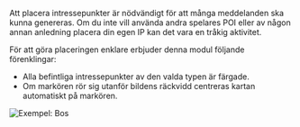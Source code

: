 Att placera intressepunkter är nödvändigt för att många meddelanden ska kunna genereras.
Om du inte vill använda andra spelares POI eller av någon annan anledning placera din egen IP kan det vara en tråkig aktivitet.

För att göra placeringen enklare erbjuder denna modul följande förenklingar:

* Alla befintliga intressepunkter av den valda typen är färgade.
* Om markören rör sig utanför bildens räckvidd centreras kartan automatiskt på markören.

![Exempel: Bos](assets/de_DE/poi.png)
